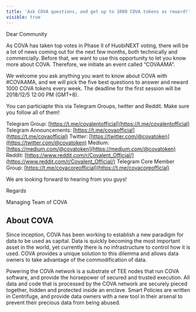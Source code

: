```yaml
---
title: 'Ask COVA questions, and get up to 1000 COVA tokens as reward!'
visible: true
---
```


Dear Community

As COVA has taken top votes in Phase II of HuobiNEXT voting, there will be a lot of news coming out for the next few months, both technically and commercially. Before that, we want to use this opportunity to let you know more about COVA. Therefore, we initiate an event called “COVAAMA”.


We welcome you ask anything you want to know about COVA with #COVAAMA, and we will pick the five best questions to answer and reward 1000 COVA tokens every week. The deadline for the first session will be 2018/12/5 12:00 PM (GMT+8).

You can particiapte this via Telegram Groups, twitter and Reddit. Make sure you follow all of them!

Telegram Group: [https://t.me/covalentofficial](https://t.me/covalentofficial)
Telegram Announcements: [https://t.me/covaofficial](https://t.me/covaofficial)
Twitter: [https://twitter.com/@covatoken](https://twitter.com/@covatoken)
Medium: [https://medium.com/@covatoken](https://medium.com/@covatoken)
Reddit: [https://www.reddit.com/r/Covalent_Official/](https://www.reddit.com/r/Covalent_Official/)
Telegram Core Member Group: [https://t.me/covacoreofficial](https://t.me/covacoreofficial)

We are looking forward to hearing from you guys!

Regards

Managing Team of COVA

## About COVA

Since inception, COVA has been working to establish a new paradigm for data to be used as capital. Data is quickly becoming the most important asset in the world, yet currently there is no infrastructure to control how it is used. COVA provides a unique solution to this dilemma and allows data owners to take advantage of the commodification of data.

Powering the COVA network is a substrate of TEE nodes that run COVA software, and provide the horsepower of secured and trusted execution. All data and code that is processed by the COVA network are securely pieced together, hidden and protected inside an enclave. Smart Policies are written in Centrifuge, and provide data owners with a new tool in their arsenal to prevent their precious data from being abused.
